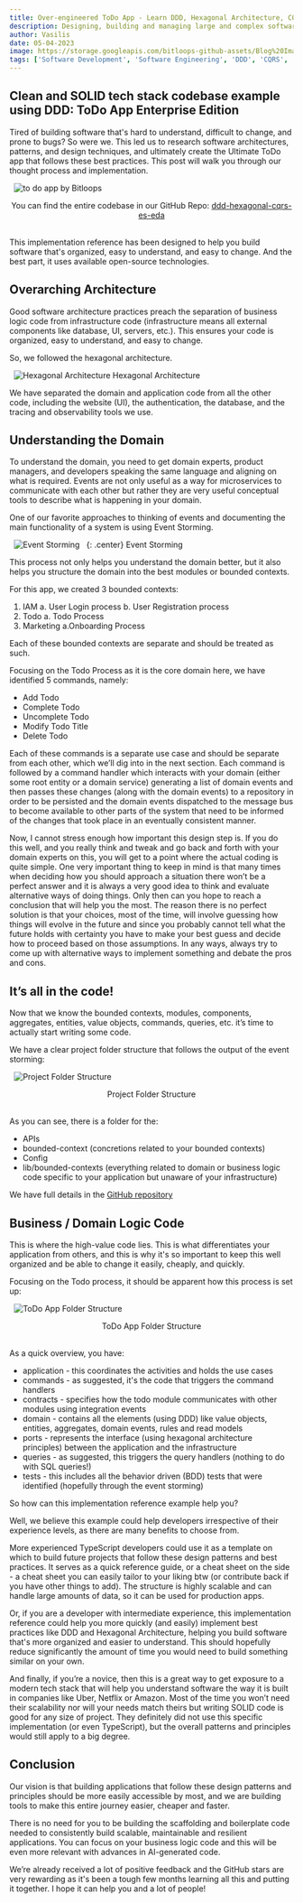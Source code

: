 ```yaml
---
title: Over-engineered ToDo App - Learn DDD, Hexagonal Architecture, CQRS, & Event Sourcing
description: Designing, building and managing large and complex software does not have to be so hard. We believe it is possible to radically transform how software is developed by incorporating best-practices, design principles and patterns into the software development process. 
author: Vasilis
date: 05-04-2023
image: https://storage.googleapis.com/bitloops-github-assets/Blog%20Images/todo-app.jpg
tags: ['Software Development', 'Software Engineering', 'DDD', 'CQRS', 'Hexagonal Architecture', 'BDD', 'Software Patterns', 'clean code', 'clean architecture']
---
```


## Clean and SOLID tech stack codebase example using DDD: ToDo App Enterprise Edition

Tired of building software that's hard to understand, difficult to change, and prone to bugs? So were we. This led us to research software architectures, patterns, and design techniques, and ultimately create the Ultimate ToDo app that follows these best practices. This post will walk you through our thought process and implementation.

&nbsp;
![to do app by Bitloops](https://storage.googleapis.com/bitloops-github-assets/ddd-hexagonal-cqrs-es-eda-2.gif)
<div style="text-align: center;">You can find the entire codebase in our GitHub Repo: <a href="https://github.com/bitloops/ddd-hexagonal-cqrs-es-eda">ddd-hexagonal-cqrs-es-eda</a></div>
&nbsp;

This implementation reference has been designed to help you build software that's organized, easy to understand, and easy to change. And the best part, it uses available open-source technologies.

## Overarching Architecture

Good software architecture practices preach the separation of business logic code from infrastructure code (infrastructure means all external components like database, UI, servers, etc.). This ensures your code is organized, easy to understand, and easy to change.

So, we followed the hexagonal architecture. 

&nbsp;
![Hexagonal Architecture](https://storage.googleapis.com/bitloops-github-assets/Blog%20Images/hexagonal-architecture.png)
<span style="text-align: center;">Hexagonal Architecture</span>
&nbsp;


We have separated the domain and application code from all the other code, including the website (UI), the authentication, the database, and the tracing and observability tools we use.

## Understanding the Domain

To understand the domain, you need to get domain experts, product managers, and developers speaking the same language and aligning on what is required. Events are not only useful as a way for microservices to communicate with each other but rather they are very useful conceptual tools to describe what is happening in your domain.

One of our favorite approaches to thinking of events and documenting the main functionality of a system is using Event Storming.


&nbsp;
![Event Storming](https://storage.googleapis.com/bitloops-github-assets/Blog%20Images/workflow.png)
&nbsp;
{: .center}
Event Storming
&nbsp;

This process not only helps you understand the domain better, but it also helps you structure the domain into the best modules or bounded contexts.

For this app, we created 3 bounded contexts:

1. IAM
  a. User Login process
  b. User Registration process
1. Todo
  a. Todo Process
1. Marketing
  a.Onboarding Process

Each of these bounded contexts are separate and should be treated as such.

Focusing on the Todo Process as it is the core domain here, we have identified 5 commands, namely:

* Add Todo
* Complete Todo
* Uncomplete Todo
* Modify Todo Title
* Delete Todo

Each of these commands is a separate use case and should be separate from each other, which we’ll dig into in the next section. Each command is followed by a command handler which interacts with your domain (either some root entity or a domain service) generating a list of domain events and then passes these changes (along with the domain events) to a repository in order to be persisted and the domain events dispatched to the message bus to become available to other parts of the system that need to be informed of the changes that took place in an eventually consistent manner.  

Now, I cannot stress enough how important this design step is. If you do this well, and you really think and tweak and go back and forth with your domain experts on this, you will get to a point where the actual coding is quite simple. One very important thing to keep in mind is that many times when deciding how you should approach a situation there won’t be a perfect answer and it is always a very good idea to think and evaluate alternative ways of doing things. Only then can you hope to reach a conclusion that will help you the most. The reason there is no perfect solution is that your choices, most of the time, will involve guessing how things will evolve in the future and since you probably cannot tell what the future holds with certainty you have to make your best guess and decide how to proceed based on those assumptions. In any ways, always try to come up with alternative ways to implement something and debate the pros and cons.

## It’s all in the code!

Now that we know the bounded contexts, modules, components, aggregates, entities, value objects, commands, queries, etc. it’s time to actually start writing some code.

We have a clear project folder structure that follows the output of the event storming:

&nbsp;
![Project Folder Structure](https://storage.googleapis.com/bitloops-github-assets/Blog%20Images/folder-structure.png)
<div style="text-align: center;">Project Folder Structure</div>
&nbsp;

As you can see, there is a folder for the:

* APIs
* bounded-context (concretions related to your bounded contexts)
* Config
* lib/bounded-contexts (everything related to domain or business logic code specific to your application but unaware of your infrastructure)

We have full details in the [GitHub repository](https://github.com/bitloops/ddd-hexagonal-cqrs-es-eda)

## Business / Domain Logic Code

This is where the high-value code lies. This is what differentiates your application from others, and this is why it's so important to keep this well organized and be able to change it easily, cheaply, and quickly.

Focusing on the Todo process, it should be apparent how this process is set up:

&nbsp;
![ToDo App Folder Structure](https://storage.googleapis.com/bitloops-github-assets/Blog%20Images/folder-structure-2.png)
<div style="text-align: center;">ToDo App Folder Structure</div>
&nbsp;

As a quick overview, you have:

* application - this coordinates the activities and holds the use cases
* commands - as suggested, it's the code that triggers the command handlers
* contracts - specifies how the todo module communicates with other modules using integration events
* domain - contains all the elements (using DDD) like value objects, entities, aggregates, domain events, rules and read models
* ports - represents the interface (using hexagonal architecture principles) between the application and the infrastructure
* queries - as suggested, this triggers the query handlers (nothing to do with SQL queries!)
* tests - this includes all the behavior driven (BDD) tests that were identified (hopefully through the event storming)

So how can this implementation reference example help you?

Well, we believe this example could help developers irrespective of their experience levels, as there are many benefits to choose from.

More experienced TypeScript developers could use it as a template on which to build future projects that follow these design patterns and best practices. It serves as a quick reference guide, or a cheat sheet on the side - a cheat sheet you can easily tailor to your liking btw (or contribute back if you have other things to add). The structure is highly scalable and can handle large amounts of data, so it can be used for production apps.

Or, if you are a developer with intermediate experience, this implementation reference could help you more quickly (and easily) implement best practices like DDD and Hexagonal Architecture, helping you build software that's more organized and easier to understand. This should hopefully reduce significantly the amount of time you would need to build something similar on your own.

And finally, if you’re a novice, then this is a great way to get exposure to a modern tech stack that will help you understand software the way it is built in companies like Uber, Netflix or Amazon. Most of the time you won’t need their scalability nor will your needs match theirs but writing SOLID code is good for any size of project. They definitely did not use this specific implementation (or even TypeScript), but the overall patterns and principles would still apply to a big degree.

## Conclusion

Our vision is that building applications that follow these design patterns and principles should be more easily accessible by most, and we are building tools to make this entire journey easier, cheaper and faster.

There is no need for you to be building the scaffolding and boilerplate code needed to consistently build scalable, maintainable and resilient applications. You can focus on your business logic code and this will be even more relevant with advances in AI-generated code.

We’re already received a lot of positive feedback and the GitHub stars are very rewarding as it's been a tough few months learning all this and putting it together. I hope it can help you and a lot of people!

